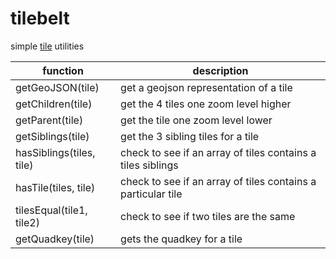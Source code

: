tilebelt
====

simple [tile](http://wiki.openstreetmap.org/wiki/Slippy_map_tilenames) utilities

function | description
---|---
getGeoJSON(tile) | get a geojson representation of a tile
getChildren(tile) | get the 4 tiles one zoom level higher
getParent(tile) | get the tile one zoom level lower
getSiblings(tile) | get the 3 sibling tiles for a tile
hasSiblings(tiles, tile) | check to see if an array of tiles contains a tiles siblings
hasTile(tiles, tile) | check to see if an array of tiles contains a particular tile
tilesEqual(tile1, tile2) | check to see if two tiles are the same
getQuadkey(tile) | gets the quadkey for a tile